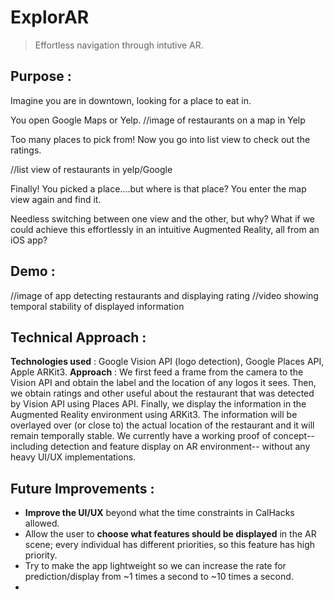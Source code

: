 # ExplorAR
> Effortless navigation through intutive AR.
## Purpose :
Imagine you are in downtown, looking for a place to eat in. 


You open Google Maps or Yelp.
//image of restaurants on a map in Yelp

Too many places to pick from! Now you go into list view to check out the ratings.

//list view of restaurants in yelp/Google

Finally! You picked a place....but where is that place? You enter the map view again and find it.

Needless switching between one view and the other, but why? What if we could achieve this effortlessly in an intuitive Augmented Reality, all from an iOS app?

## Demo :
//image of app detecting restaurants and displaying rating
//video showing temporal stability of displayed information

## Technical Approach :
__Technologies used__ : Google Vision API (logo detection), Google Places API, Apple ARKit3.
__Approach__ : We first feed a frame from the camera to the Vision API and obtain the label and the location of any logos it sees. Then, we obtain ratings and other useful about the restaurant that was detected by Vision API using Places API. Finally, we display the information in the Augmented Reality environment using ARKit3. The information will be overlayed over (or close to) the actual location of the restaurant and it will remain temporally stable. We currently have a working proof of concept--including detection and feature display on AR environment-- without any heavy UI/UX implementations.

## Future Improvements :
* __Improve the UI/UX__ beyond what the time constraints in CalHacks allowed. 
* Allow the user to __choose what features should be displayed__ in the AR scene; every individual has different priorities, so this feature has high priority.
* Try to make the app lightweight so we can increase the rate for prediction/display from ~1 times a second to ~10 times a second.
* 
